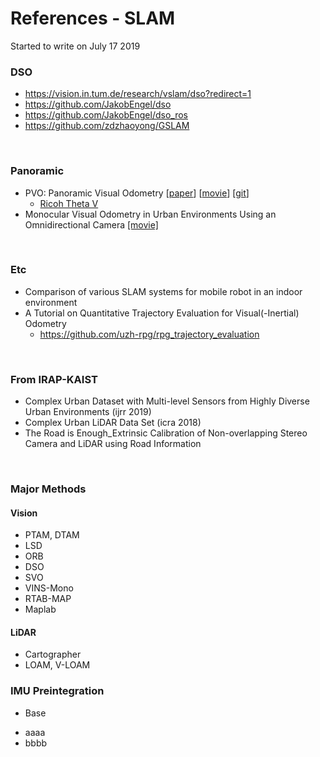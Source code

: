 # References - SLAM

Started to write on July 17 2019
<br/>

### DSO
- https://vision.in.tum.de/research/vslam/dso?redirect=1
- https://github.com/JakobEngel/dso
- https://github.com/JakobEngel/dso_ros
- https://github.com/zdzhaoyong/GSLAM
<br/>

### Panoramic
- PVO: Panoramic Visual Odometry [[paper](https://ieeexplore.ieee.org/stamp/stamp.jsp?tp=&arnumber=8610700&tag=1)] [[movie](https://youtu.be/CdPFPKPT4CE)] [[git](https://github.com/MinjieLin/panorama_slam)]
  - [Ricoh Theta V](https://theta360.com/en/about/theta/v.html)
- Monocular Visual Odometry in Urban Environments Using an Omnidirectional Camera [[movie]](https://youtu.be/cq63ItHfv50)
<br/>


### Etc
- Comparison of various SLAM systems for mobile robot in an indoor environment
- A Tutorial on Quantitative Trajectory Evaluation for Visual(-Inertial) Odometry
  - https://github.com/uzh-rpg/rpg_trajectory_evaluation
<br/>


### From IRAP-KAIST
- Complex Urban Dataset with Multi-level Sensors from Highly Diverse Urban Environments (ijrr 2019)
- Complex Urban LiDAR Data Set (icra 2018)
- The Road is Enough_Extrinsic Calibration of Non-overlapping Stereo Camera and LiDAR using Road Information
<br/>


### Major Methods
#### Vision
- PTAM, DTAM
- LSD
- ORB
- DSO
- SVO
- VINS-Mono
- RTAB-MAP
- Maplab
#### LiDAR
- Cartographer
- LOAM, V-LOAM


### IMU Preintegration
* Base
- aaaa
- bbbb





